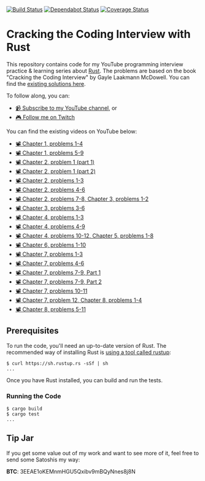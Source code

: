 [![Build Status](https://travis-ci.org/brndnmtthws/cracking-the-coding-interview-rust.svg?branch=master)](https://travis-ci.org/brndnmtthws/cracking-the-coding-interview-rust) [![Dependabot Status](https://api.dependabot.com/badges/status?host=github&repo=brndnmtthws/cracking-the-coding-interview-rust)](https://dependabot.com) [![Coverage Status](https://coveralls.io/repos/github/brndnmtthws/cracking-the-coding-interview-rust/badge.svg?branch=master)](https://coveralls.io/github/brndnmtthws/cracking-the-coding-interview-rust?branch=master)

# Cracking the Coding Interview with Rust

This repository contains code for my YouTube programming interview practice & learning series about [Rust](https://www.rust-lang.org/). The problems are based on the book "Cracking the Coding Interview" by Gayle Laakmann McDowell. You can find the [existing solutions here](https://github.com/careercup/CtCI-6th-Edition).

To follow along, you can:

- [📹 Subscribe to my YouTube channel](https://www.youtube.com/c/BrendenMatthews/live), or
- [🎮 Follow me on Twitch](https://www.twitch.tv/brndnmtthws)

You can find the existing videos on YouTube below:

- [📽 Chapter 1, problems 1-4](https://youtu.be/MoTEALq5UjI)
- [📽 Chapter 1, problems 5-9](https://youtu.be/dTp7d7xqqAo)
- [📽 Chapter 2, problem 1 (part 1)](https://youtu.be/zLuGFOLDA4Q)
- [📽 Chapter 2, problem 1 (part 2)](https://youtu.be/uAV5H1SiPVE)
- [📽 Chapter 2, problems 1-3](https://youtu.be/SdsgfnwPNT4)
- [📽 Chapter 2, problems 4-6](https://youtu.be/V5ngI_V_kI8?t=749)
- [📽 Chapter 2, problems 7-8, Chapter 3, problems 1-2](https://youtu.be/sC9HMy5Tilw)
- [📽 Chapter 3, problems 3-6](https://youtu.be/JRWVesPoIbQ)
- [📽 Chapter 4, problems 1-3](https://youtu.be/EUJAy5_At6o)
- [📽 Chapter 4, problems 4-9](https://youtu.be/Q-Z_B9sZHYc)
- [📽 Chapter 4, problems 10-12, Chapter 5, problems 1-8](https://youtu.be/Evd-z6aGIAA)
- [📽 Chapter 6, problems 1-10](https://youtu.be/1bowu80HSHg)
- [📽 Chapter 7, problems 1-3](https://youtu.be/uOTIWwVtgfI)
- [📽 Chapter 7, problems 4-6](https://youtu.be/lqrUScbFLgQ)
- [📽 Chapter 7, problems 7-9, Part 1](https://youtu.be/mIU-GhHpATg)
- [📽 Chapter 7, problems 7-9, Part 2](https://youtu.be/1FioBErAYew)
- [📽 Chapter 7, problems 10-11](https://youtu.be/P_KrbWKabeA)
- [📽 Chapter 7, problem 12, Chapter 8, problems 1-4](https://youtu.be/W209V_dqakM)
- [📽 Chapter 8, problems 5-11](https://youtu.be/L6GqbfKwldg)

## Prerequisites

To run the code, you'll need an up-to-date version of Rust. The recommended way of
installing Rust is [using a tool called rustup](https://rustup.rs/):

```ShellSession
$ curl https://sh.rustup.rs -sSf | sh
...
```

Once you have Rust installed, you can build and run the tests.

### Running the Code

```ShellSession
$ cargo build
$ cargo test
...
```

## Tip Jar

If you get some value out of my work and want to see more of it, feel free to send some Satoshis my way:

**BTC**: 3EEAE1oKEMnmHGU5Qxibv9mBQyNnes8j8N
